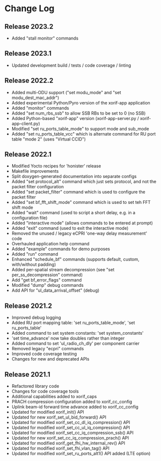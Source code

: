 # Change Log

## Release 2023.2
* Added "stall monitor" commands

## Release 2023.1
* Updated development build / tests / code coverage / linting

## Release 2022.2
* Added multi-ODU support ("set modu_mode" and "set modu_dest_mac_addr")
* Added experimental Python/Pyro version of the xorif-app application
* Added "monitor" commands
* Added "set num_rbs_ssb" to allow SSB RBs to be set to 0 (no SSB)
* Added Python-based "xorif-app" version (xorif-app-server.py / xorif-app-client.py)
* Modified "set ru_ports_table_mode" to support mode and sub_mode
* Added "set ru_ports_table_vcc" which is alternate command for RU port table "mode 2" (uses "Virtual CCID")

## Release 2022.1
* Modified Yocto recipes for 'honister' release
* Makefile improvements
* Split doxygen-generated documentation into separate configs
* Added "set protocol_alt" command which just sets protocol, and not the packet filter configuration
* Added "set packet_filter" command which is used to configure the packet filter
* Added "set bf_fft_shift_mode" command which is used to set teh FFT shift mode
* Added "wait" command (used to script a short delay, e.g. in a configuration file)
* Added "interactive mode" (allows commands to be entered at prompt)
* Added "exit" command (used to exit the interactive mode)
* Removed the unused / legacy eCPRI 'one-way delay measurement' code
* Overhauled application help command
* Added "example" commands for demo purposes
* Added "run" command
* Enhanced "schedule_bf" commands (supports default, custom, with/without padding)
* Added per-spatial stream decompression (see "set per_ss_decompression" command)
* Add "get bf_error_flags" command
* Modified "dump" debug commands
* Add API for "ul_data_arrival_offset" (debug)

## Release 2021.2
* Improved debug logging
* Added RU port mapping table: 'set ru_ports_table_mode', 'set ru_ports_table'
* Added command to set system constants: 'set system_constants'
* 'set time_advance' now take doubles rather than integer
* Added command to set 'ul_radio_ch_dly' per component carrier
* Removed legacy "ecpri" commands
* Improved code coverage testing
* Changes for new and deprecated APIs

## Release 2021.1
* Refactored library code
* Changes for code coverage tools
* Additional capabilities added to xorif_caps
* PRACH compression configuration added to xorif_cc_config
* Uplink beam-id forward time advance added to xorif_cc_config
* Updated for modified xorif_init() API
* Updated for new xorif_set_ul_bid_forward() API
* Updated for modified xorif_set_cc_dl_iq_compression() API
* Updated for modified xorif_set_cc_ul_iq_compression() API
* Updated for modified xorif_set_cc_iq_compression_ssb() API
* Updated for new xorif_set_cc_iq_compression_prach() API
* Updated for modified xorif_get_fhi_hw_internal_rev() API
* Updated for modified xorif_set_fhi_vlan_tag() API
* Updated for modified xorif_set_ru_ports_alt1() API added (LTE option)
